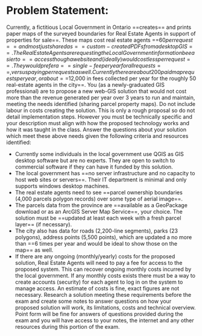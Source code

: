 # Problem Statement:
Currently, a fictitious Local Government in Ontario ==creates== and prints paper maps of the surveyed boundaries for Real Estate Agents in support of properties for sale==. These maps cost real estate agents ==$60 per request== and most just shared as ==custom-created PDFs from a desktop GIS==. The Real Estate Agents are requesting the Local Government information be easier to ==access though a website and (ideally) would cost less per request==. They would prefer a ==single-fee per year for all requests==, versus paying per requests as well. Currently there are about 200 paid map requests per year, or about ==$12,000 in fees collected per year for the roughly 50 real-estate agents in the city==.
You (as a newly-graduated GIS professional) are to propose a new web-GIS solution that would not cost more than the revenue generated per year over 3 years to run and maintain, meeting the needs identified (sharing parcel property maps).  Do not include labour in costs creating the solution. This is only a rough proposal so do not detail implementation steps. However you must be technically specific and your description must align with how the proposed technology works and how it was taught in the class.
Answer the questions about your solution which meet these above needs given the following criteria and resources identified:
-	Currently some individuals in the local government use QGIS as GIS desktop software but are no experts. They are open to switch to commercial software if they can have it funded by this solution.
-	The local government has ==no server infrastructure and no capacity to host web sites or servers==. Their IT department is minimal and only supports windows desktop machines.
-	The real estate agents need to see ==parcel ownership boundaries (4,000 parcels polygon records) over some type of aerial image==.
-	The parcels data from the province are ==available as a GeoPackage download or as an ArcGIS Server Map Service==, your choice. The solution must be ==updated at least each week with a fresh parcel layer== (if necessary). 
-	The city also has data for roads (2,200-line segments), parks (23 polygons), address points (5,500 points), which are updated a no more than ==6 times per year and would be ideal to show those on the map== as well.
-	If there are any ongoing (monthly/yearly) costs for the proposed solution, Real Estate Agents will need to pay a fee for access to the proposed system. This can recover ongoing monthly costs incurred by the local government. If any monthly costs exists there must be a way to create accounts (security) for each agent to log in on the system to manage access. An estimate of costs is fine, exact figures are not necessary.
Research a solution meeting these requirements before the exam and create some notes to answer questions on how your proposed solution will work, its limitations, costs and technical overview. Point form will be fine for answers of questions provided during the exam and you will have access to your notes, the internet and any other resources during this portion of the exam.
